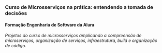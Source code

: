 ### Curso de Microsserviços na prática: entendendo a tomada de decisões

#### Formação Engenharia de Software da Alura


_Projetos do curso de microsserviços amplicando a compreensão de microserviços, organização de serviços, infraestrutura, build e organização de código._
